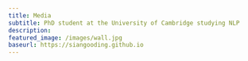 ```yaml
---
title: Media
subtitle: PhD student at the University of Cambridge studying NLP
description: 
featured_image: /images/wall.jpg
baseurl: https://siangooding.github.io
---
```


